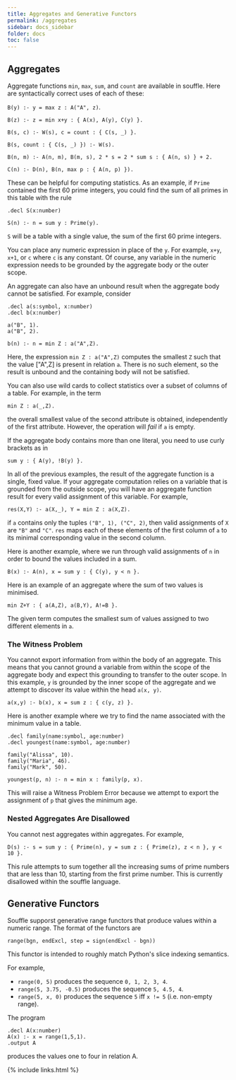 ```yaml
---
title: Aggregates and Generative Functors
permalink: /aggregates
sidebar: docs_sidebar
folder: docs
toc: false
---
```


## Aggregates 

Aggregate functions `min`, `max`, `sum`, and `count` are available in souffle. Here are syntactically correct uses of each of these:

`B(y) :- y = max z : A("A", z)`.

`B(z) :- z = min x+y : { A(x), A(y), C(y) }.`

`B(s, c) :- W(s), c = count : { C(s, _) }.`

`B(s, count : { C(s, _) }) :- W(s).`

`B(n, m) :- A(n, m), B(m, s), 2 * s = 2 * sum s : { A(n, s) } + 2. `

`C(n) :- D(n), B(n, max p : { A(n, p) }).`

These can be helpful for computing statistics. As an example, if `Prime` contained the first 60 prime integers, you could find the sum of all primes in this table with the rule

```
.decl S(x:number)

S(n) :- n = sum y : Prime(y).
```
`S` will be a table with a single value, the sum of the first 60 prime integers.

You can place any numeric expression in place of the `y`. For example, `x+y`, `x+1`, or `c` where `c` is any constant. Of course, any variable in the numeric expression needs to be grounded by the aggregate body or the outer scope.

An aggregate can also have an unbound result when the aggregate body cannot be satisfied. For example, consider

```
.decl a(s:symbol, x:number)
.decl b(x:number)

a("B", 1).
a("B", 2).

b(n) :- n = min Z : a("A",Z).
```
Here, the expression `min Z : a("A",Z)` computes the smallest `Z` such that the value ["A",Z] is present in relation `a`. There is no such element, so the result is unbound and the containing body will not be satisfied.

You can also use wild cards to collect statistics over a subset of columns of a table. For example, in the term 

```
min Z : a(_,Z).
```

the overall smallest value of the second attribute is obtained, independently of the first attribute. However, the operation will *fail* if `a` is empty. 

If the aggregate body contains more than one literal, you need to use curly brackets as in

```
sum y : { A(y), !B(y) }.
```

In all of the previous examples, the result of the aggregate function is a single, fixed value. If your aggregate computation relies on a variable that is grounded from the outside scope, you will have an aggregate function result for every valid assignment of this variable. For example,

```
res(X,Y) :- a(X,_), Y = min Z : a(X,Z).
```
if `a` contains only the tuples `("B", 1), ("C", 2)`, then valid assignments of `X` are `"B"` and `"C"`. `res` maps each of these elements of the first column of `a` to its minimal corresponding value in the second column.

Here is another example, where we run through valid assignments of `n` in order to bound the values included in a sum.
```
B(x) :- A(n), x = sum y : { C(y), y < n }. 

```
Here is an example of an aggregate where the sum of two values is minimised.
```
min Z+Y : { a(A,Z), a(B,Y), A!=B }.
```
The given term computes the smallest sum of values assigned to two different elements in `a`.

### The Witness Problem

You cannot export information from within the body of an aggregate. This means that you cannot ground a variable from within the scope of the aggregate body and expect this grounding to transfer to the outer scope. In this example, `y` is grounded by the inner scope of the aggregate and we attempt to discover its value within the head `a(x, y)`. 

```
a(x,y) :- b(x), x = sum z : { c(y, z) }.
```
Here is another example where we try to find the name associated with the minimum value in a table.

```
.decl family(name:symbol, age:number)
.decl youngest(name:symbol, age:number)

family("Alissa", 10).
family("Maria", 46).
family("Mark", 50).

youngest(p, n) :- n = min x : family(p, x).

```
This will raise a Witness Problem Error because we attempt to export the assignment of `p` that gives the minimum age.

### Nested Aggregates Are Disallowed

You cannot nest aggregates within aggregates. For example, 

```
D(s) :- s = sum y : { Prime(n), y = sum z : { Prime(z), z < n }, y < 10 }.
```
This rule attempts to sum together all the increasing sums of prime numbers that are less than 10, starting from the first prime number. This is currently disallowed within the souffle language.

## Generative Functors


Souffle supporst generative range functors that produce values within a numeric range. 
The format of the functors are 
```
range(bgn, endExcl, step = sign(endExcl - bgn))
```
This functor is intended to roughly match Python's slice indexing semantics.

For example, 
 - `range(0, 5)` produces the sequence `0, 1, 2, 3, 4`.
 - `range(5, 3.75, -0.5)` produces the sequence `5, 4.5, 4`.
 - `range(5, x, 0)` produces the sequence `5` iff `x != 5` (i.e. non-empty range).

The program
```
.decl A(x:number)
A(x) :- x = range(1,5,1). 
.output A
```
produces the values one to four in relation A. 


{% include links.html %}
